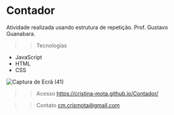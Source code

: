 # Contador

Atividade realizada usando estrutura de repetição. Prof. Gustavo Guanabara.

>>Tecnologias

- JavaScript
- HTML
- CSS

![Captura de Ecrã (41)](https://user-images.githubusercontent.com/110698111/209949909-fa765f60-1535-4bf1-b6b3-d68352477546.png)

>>Acesso
https://cristina-mota.github.io/Contador/

>>Contato
cm.crismota@gmail.com

